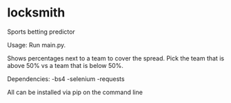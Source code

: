 # locksmith
Sports betting predictor

Usage:
Run main.py.

Shows percentages next to a team to cover the spread. Pick the team that is above 50% vs a team that is below 50%.

Dependencies:
-bs4
-selenium
-requests

All can be installed via pip on the command line
